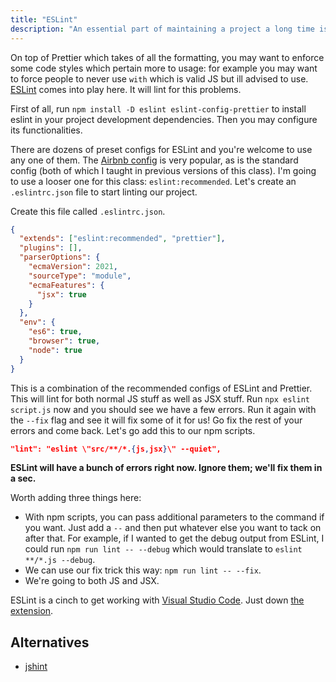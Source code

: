 ```yaml
---
title: "ESLint"
description: "An essential part of maintaining a project a long time is discipline in coding standards and avoiding antipatterns. ESLint is a great tool that helps you do just that."
---
```


On top of Prettier which takes of all the formatting, you may want to enforce some code styles which pertain more to usage: for example you may want to force people to never use `with` which is valid JS but ill advised to use. [ESLint][eslint] comes into play here. It will lint for this problems.

First of all, run `npm install -D eslint eslint-config-prettier` to install eslint in your project development dependencies. Then you may configure its functionalities.

There are dozens of preset configs for ESLint and you're welcome to use any one of them. The [Airbnb config][airbnb] is very popular, as is the standard config (both of which I taught in previous versions of this class). I'm going to use a looser one for this class: `eslint:recommended`. Let's create an `.eslintrc.json` file to start linting our project.

Create this file called `.eslintrc.json`.

```json
{
  "extends": ["eslint:recommended", "prettier"],
  "plugins": [],
  "parserOptions": {
    "ecmaVersion": 2021,
    "sourceType": "module",
    "ecmaFeatures": {
      "jsx": true
    }
  },
  "env": {
    "es6": true,
    "browser": true,
    "node": true
  }
}
```

This is a combination of the recommended configs of ESLint and Prettier. This will lint for both normal JS stuff as well as JSX stuff. Run `npx eslint script.js` now and you should see we have a few errors. Run it again with the `--fix` flag and see it will fix some of it for us! Go fix the rest of your errors and come back. Let's go add this to our npm scripts.

```json
"lint": "eslint \"src/**/*.{js,jsx}\" --quiet",
```

**ESLint will have a bunch of errors right now. Ignore them; we'll fix them in a sec.**

Worth adding three things here:

- With npm scripts, you can pass additional parameters to the command if you want. Just add a `--` and then put whatever else you want to tack on after that. For example, if I wanted to get the debug output from ESLint, I could run `npm run lint -- --debug` which would translate to `eslint **/*.js --debug`.
- We can use our fix trick this way: `npm run lint -- --fix`.
- We're going to both JS and JSX.

ESLint is a cinch to get working with [Visual Studio Code][vscode]. Just down [the extension][vscode-eslint].

## Alternatives

- [jshint][jshint]

[eslint]: https://eslint.org
[vscode-eslint]: https://marketplace.visualstudio.com/items?itemName=dbaeumer.vscode-eslint
[airbnb]: https://github.com/airbnb/javascript
[jshint]: http://jshint.com/
[vscode]: https://code.visualstudio.com/
